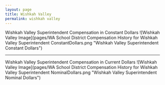 ```yaml
---
layout: page
title: Wishkah Valley
permalink: wishkah valley
---
```



Wishkah Valley Superintendent Compensation in Constant Dollars
![Wishkah Valley Image](pages/WA School District Compensation History for Wishkah Valley Superintendent ConstantDollars.png "Wishkah Valley Superintendent Constant Dollars")
___

Wishkah Valley Superintendent Compensation in Current Dollars
![Wishkah Valley Image](pages/WA School District Compensation History for Wishkah Valley Superintendent NominalDollars.png "Wishkah Valley Superintendent Nominal Dollars")